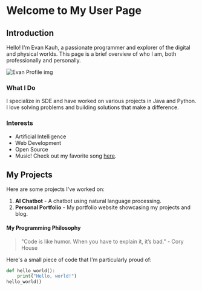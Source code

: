 # Welcome to My User Page

## Introduction
Hello! I'm Evan Kauh, a passionate programmer and explorer of the digital and physical worlds. This page is a brief overview of who I am, both professionally and personally.

![Evan Profile img](../images/profile_pic.jpeg "Evan Kauh")

### What I Do
I specialize in SDE and have worked on various projects in Java and Python. I love solving problems and building solutions that make a difference.

### Interests
- Artificial Intelligence
- Web Development
- Open Source
- Music! Check out my favorite song [here](https://www.youtube.com/watch?v=dQw4w9WgXcQ).

## My Projects
Here are some projects I've worked on:

1. **AI Chatbot** - A chatbot using natural language processing.
2. **Personal Portfolio** - My portfolio website showcasing my projects and blog. 



#### My Programming Philosophy
> "Code is like humor. When you have to explain it, it’s bad." - Cory House

Here's a small piece of code that I'm particularly proud of:

```python
def hello_world():
    print("Hello, world!")
hello_world()
